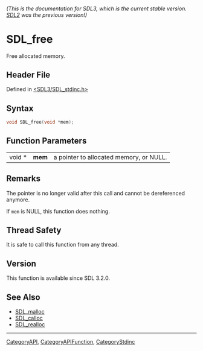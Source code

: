 ###### (This is the documentation for SDL3, which is the current stable version. [SDL2](https://wiki.libsdl.org/SDL2/) was the previous version!)
# SDL_free

Free allocated memory.

## Header File

Defined in [<SDL3/SDL_stdinc.h>](https://github.com/libsdl-org/SDL/blob/main/include/SDL3/SDL_stdinc.h)

## Syntax

```c
void SDL_free(void *mem);
```

## Function Parameters

|        |         |                                         |
| ------ | ------- | --------------------------------------- |
| void * | **mem** | a pointer to allocated memory, or NULL. |

## Remarks

The pointer is no longer valid after this call and cannot be dereferenced
anymore.

If `mem` is NULL, this function does nothing.

## Thread Safety

It is safe to call this function from any thread.

## Version

This function is available since SDL 3.2.0.

## See Also

- [SDL_malloc](SDL_malloc)
- [SDL_calloc](SDL_calloc)
- [SDL_realloc](SDL_realloc)

----
[CategoryAPI](CategoryAPI), [CategoryAPIFunction](CategoryAPIFunction), [CategoryStdinc](CategoryStdinc)

